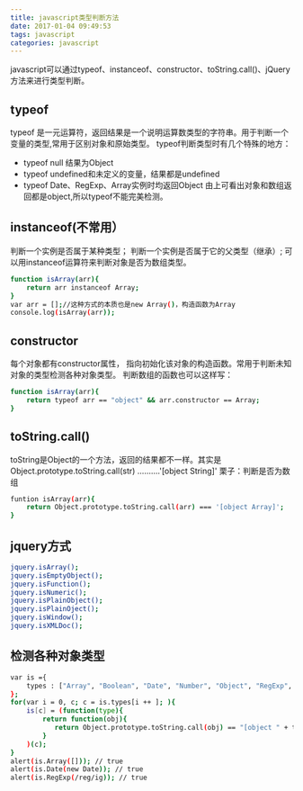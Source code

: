 ```yaml
---
title: javascript类型判断方法
date: 2017-01-04 09:49:53
tags: javascript
categories: javascript
---
```


javascript可以通过typeof、instanceof、constructor、toString.call()、jQuery方法来进行类型判断。
## typeof
typeof 是一元运算符，返回结果是一个说明运算数类型的字符串。用于判断一个变量的类型,常用于区别对象和原始类型。
typeof判断类型时有几个特殊的地方：
* typeof null	结果为Object
* typeof undefined和未定义的变量，结果都是undefined
* typeof	 Date、RegExp、Array实例时均返回Object
由上可看出对象和数组返回都是object,所以typeof不能完美检测。

## instanceof(不常用）
判断一个实例是否属于某种类型；
判断一个实例是否属于它的父类型（继承）;
可以用instanceof运算符来判断对象是否为数组类型。
``` bash
function isArray(arr){
    return arr instanceof Array;
}
var arr = [];//这种方式的本质也是new Array()，构造函数为Array
console.log(isArray(arr));
```
## constructor
每个对象都有constructor属性， 指向初始化该对象的构造函数。常用于判断未知对象的类型检测各种对象类型。
判断数组的函数也可以这样写：
``` bash
function isArray(arr){
    return typeof arr == "object" && arr.constructor == Array;
}
```
## toString.call()
toString是Object的一个方法，返回的结果都不一样。其实是Object.prototype.toString.call(str) ..........'[object  String]'
栗子：判断是否为数组
``` bash
funtion isArray(arr){
    return Object.prototype.toString.call(arr) === '[object Array]';
}
```
## jquery方式
``` bash
jquery.isArray();
jquery.isEmptyObject();
jquery.isFunction();
jquery.isNumeric();
jquery.isPlainObject();
jquery.isPlainOject();
jquery.isWindow();
jquery.isXMLDoc();
```
## 检测各种对象类型
``` bash
var is ={
    types : ["Array", "Boolean", "Date", "Number", "Object", "RegExp", "String", "Window", "HTMLDocument"]
};
for(var i = 0, c; c = is.types[i ++ ]; ){
    is[c] = (function(type){
        return function(obj){
           return Object.prototype.toString.call(obj) == "[object " + type + "]";
        }
    )(c);
}
alert(is.Array([])); // true
alert(is.Date(new Date)); // true
alert(is.RegExp(/reg/ig)); // true
```
